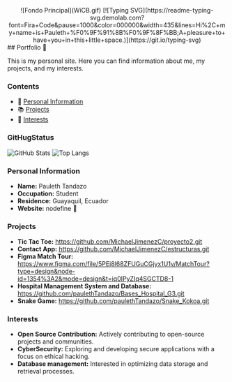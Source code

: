 <div align="center">
![Fondo Principal](WiCB.gif)
[![Typing SVG](https://readme-typing-svg.demolab.com?font=Fira+Code&pause=1000&color=000000&width=435&lines=Hi%2C+my+name+is+Pauleth+%F0%9F%91%8B%F0%9F%8F%BB;A+pleasure+to+have+you+in+this+little+space.)](https://git.io/typing-svg)
</div>
## Portfolio 📁

This is my personal site. Here you can find information about me, my projects, and my interests.

### Contents

- 🧑 [Personal Information](#personal-information)
- 📚 [Projects](#projects)
- 💙 [Interests](#interests)


### GitHugStatus
![GitHub Stats](https://github-readme-stats.vercel.app/api?username=paulethTandazo&theme=white&hide_border=false&include_all_commits=true&count_private=true)
![Top Langs](https://github-readme-stats.vercel.app/api/top-langs/?username=paulethTandazo&theme=white&hide_border=false&include_all_commits=false&count_private=false&layout=compact) 

### Personal Information

- **Name:** Pauleth Tandazo
- **Occupation:** Student
- **Residence:** Guayaquil, Ecuador
- **Website:** nodefine 🔨

### Projects
- **Tic Tac Toe:** https://github.com/MichaelJimenezC/proyecto2.git
- **Contact App:** https://github.com/MichaelJimenezC/estructuras.git
- **Figma Match Tour:** https://www.figma.com/file/5PEj8l68ZFUGuCGjyx1U1v/MatchTour?type=design&node-id=1354%3A2&mode=design&t=iq0IPyZIq4SGCTD8-1
- **Hospital Management System and Database:** https://github.com/paulethTandazo/Bases_Hospital_G3.git
- **Snake Game:** https://github.com/paulethTandazo/Snake_Kokoa.git

### Interests
- **Open Source Contribution:** Actively contributing to open-source projects and communities.
- **CyberSecurity:** Exploring and developing secure applications with a focus on ethical hacking.
- **Database management:** Interested in optimizing data storage and retrieval processes.

